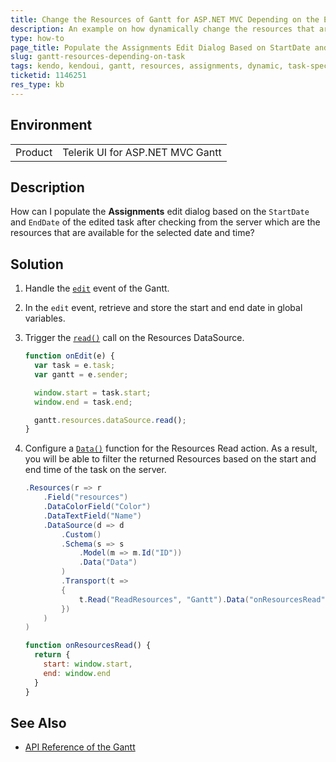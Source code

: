 ```yaml
---
title: Change the Resources of Gantt for ASP.NET MVC Depending on the Edited Task
description: An example on how dynamically change the resources that are loaded in the assignments edit dialog of the Telerik UI for ASP.NET MVC Gantt.
type: how-to
page_title: Populate the Assignments Edit Dialog Based on StartDate and EndDate of Selected Tasks - Kendo UI Gantt for ASP.NET MVC
slug: gantt-resources-depending-on-task
tags: kendo, kendoui, gantt, resources, assignments, dynamic, task-specific
ticketid: 1146251
res_type: kb
---
```


## Environment

<table>
 <tr>
  <td>Product</td>
  <td>Telerik UI for ASP.NET MVC Gantt</td>
 </tr>
</table>


## Description

How can I populate the **Assignments** edit dialog based on the `StartDate` and `EndDate` of the edited task after checking from the server which are the resources that are available for the selected date and time?

## Solution

1. Handle the [`edit`](https://docs.telerik.com/kendo-ui/api/javascript/ui/gantt/events/edit) event of the Gantt.
1. In the `edit` event, retrieve and store the start and end date in global variables.
1. Trigger the [`read()`](https://docs.telerik.com/kendo-ui/api/javascript/data/datasource/methods/read) call on the Resources DataSource.

    ```JavaScript
    function onEdit(e) {
      var task = e.task;
      var gantt = e.sender;

      window.start = task.start;
      window.end = task.end;

      gantt.resources.dataSource.read();
    }
    ```

1. Configure a [`Data()`](https://docs.telerik.com/kendo-ui/api/javascript/data/datasource/configuration/transport.read.data) function for the Resources Read action. As a result, you will be able to filter the returned Resources based on the start and end time of the task on the server.

    ```C#
    .Resources(r => r
        .Field("resources")
        .DataColorField("Color")
        .DataTextField("Name")
        .DataSource(d => d
            .Custom()
            .Schema(s => s
                .Model(m => m.Id("ID"))
                .Data("Data")
            )
            .Transport(t =>
            {
                t.Read("ReadResources", "Gantt").Data("onResourcesRead");
            })
        )
    )
    ```


    ```JavaScript
    function onResourcesRead() {
      return {
        start: window.start,
        end: window.end
      }
    }
    ```

## See Also

* [API Reference of the Gantt](https://docs.telerik.com/kendo-ui/api/javascript/ui/gantt)
